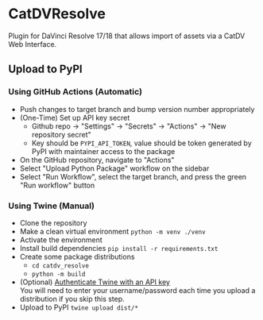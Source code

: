 # CatDVResolve
Plugin for DaVinci Resolve 17/18 that allows import of assets via a CatDV Web Interface.

## Upload to PyPI

### Using GitHub Actions (Automatic)
- Push changes to target branch and bump version number appropriately 
- (One-Time) Set up API key secret
  - Github repo -> "Settings" -> "Secrets" -> "Actions" -> "New repository secret"
  - Key should be `PYPI_API_TOKEN`, value should be token generated by PyPI with maintainer access to the package
- On the GitHub repository, navigate to "Actions"
- Select "Upload Python Package" workflow on the sidebar
- Select "Run Workflow", select the target branch, and press the green "Run workflow" button

### Using Twine (Manual)
- Clone the repository 
- Make a clean virtual environment `python -m venv ./venv`
- Activate the environment
- Install build dependencies `pip install -r requirements.txt`
- Create some package distributions
  - `cd catdv_resolve`
  - `python -m build`
- (Optional) [Authenticate Twine with an API key](https://pypi.org/help/#apitoken)\
  You will need to enter your username/password each time you upload a distribution if you skip this step.
- Upload to PyPI `twine upload dist/*`
